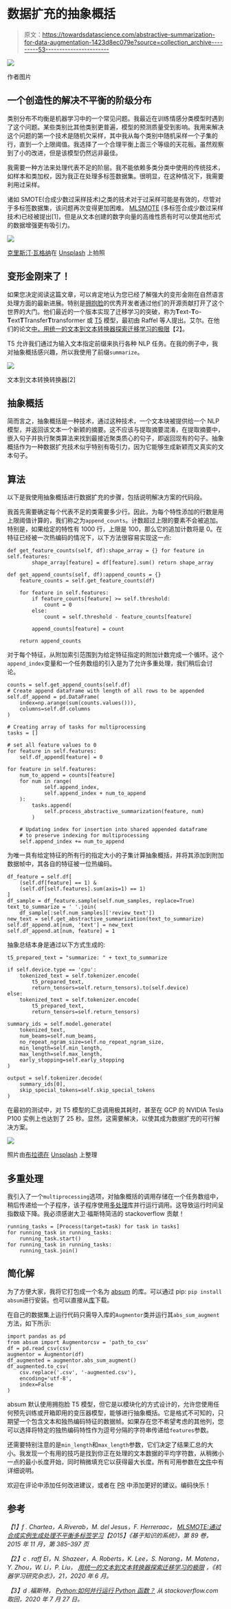 # 数据扩充的抽象概括

> 原文：<https://towardsdatascience.com/abstractive-summarization-for-data-augmentation-1423d8ec079e?source=collection_archive---------53----------------------->

![](img/6729175b392c8c621b740bf2e3b87e7f.png)

作者图片

## 一个创造性的解决不平衡的阶级分布

类别分布不均衡是机器学习中的一个常见问题。我最近在训练情感分类模型时遇到了这个问题。某些类别比其他类别更普遍，模型的预测质量受到影响。我用来解决这个问题的第一个技术是随机欠采样，其中我从每个类别中随机采样一个子集的行，直到一个上限阈值。我选择了一个合理平衡上面三个等级的天花板。虽然观察到了小的改进，但是该模型仍然远非最佳。

我需要一种方法来处理代表不足的阶层。我不能依赖多类分类中使用的传统技术，如样本和类加权，因为我正在处理多标签数据集。很明显，在这种情况下，我需要利用过采样。

诸如 SMOTE(合成少数过采样技术)之类的技术对于过采样可能是有效的，尽管对于多标签数据集，该问题再次变得更加困难。 [MLSMOTE](https://www.sciencedirect.com/science/article/abs/pii/S0950705115002737) (多标签合成少数过采样技术)已经被提出[1]，但是从文本创建的数字向量的高维性质有时可以使其他形式的数据增强更有吸引力。

![](img/f343bd25cb94770d40b2ffa31d36c069.png)

[克里斯汀·瓦格纳](https://unsplash.com/@wagner2074?utm_source=unsplash&utm_medium=referral&utm_content=creditCopyText)在 [Unsplash](https://unsplash.com/s/photos/transformers?utm_source=unsplash&utm_medium=referral&utm_content=creditCopyText) 上拍照

## 变形金刚来了！

如果您决定阅读这篇文章，可以肯定地认为您已经了解强大的变形金刚在自然语言处理方面的最新进展。特别是[拥抱脸](https://huggingface.co/)的优秀开发者通过他们的开源贡献打开了这个世界的大门。他们最近的一个版本实现了迁移学习的突破，称为**T**ext-**T**o-**T**ext**T**Transfer**T**transformer 或 [T5](https://huggingface.co/transformers/model_doc/t5.html) 模型，最初由 Raffel 等人提出。艾尔。在他们的论文[中，用统一的文本到文本转换器探索迁移学习的极限](https://arxiv.org/pdf/1910.10683.pdf)【2】。

T5 允许我们通过为输入文本指定前缀来执行各种 NLP 任务。在我的例子中，我对抽象概括感兴趣，所以我使用了前缀`summarize`。

![](img/670cb11f139ac2a25b8355a38bb9c358.png)

文本到文本转换转换器[2]

## 抽象概括

简而言之，抽象概括是一种技术，通过这种技术，一个文本块被提供给一个 NLP 模型，并返回该文本一个新颖的摘要。这不应该与提取摘要混淆，在提取摘要中，嵌入句子并执行聚类算法来找到最接近聚类质心的句子，即返回现有的句子。抽象概括作为一种数据扩充技术似乎特别有吸引力，因为它能够生成新颖而又真实的文本句子。

## 算法

以下是我使用抽象概括进行数据扩充的步骤，包括说明解决方案的代码段。

我首先需要确定每个代表不足的类需要多少行。因此，为每个特性添加的行数是用上限阈值计算的，我们称之为`append_counts`。计数超过上限的要素不会被追加。特别是，如果给定的特性有 1000 行，上限是 100，那么它的追加计数将是 0。在特征已经被一次热编码的情况下，以下方法很容易实现这一点:

```
def get_feature_counts(self, df):shape_array = {} for feature in self.features:
        shape_array[feature] = df[feature].sum() return shape_array

def get_append_counts(self, df):append_counts = {}
    feature_counts = self.get_feature_counts(df)

    for feature in self.features:
        if feature_counts[feature] >= self.threshold:
            count = 0
        else:
            count = self.threshold - feature_counts[feature]

        append_counts[feature] = count

    return append_counts
```

对于每个特征，从附加索引范围到为给定特征指定的附加计数完成一个循环。这个`append_index`变量和一个任务数组的引入是为了允许多重处理，我们稍后会讨论。

```
counts = self.get_append_counts(self.df)
# Create append dataframe with length of all rows to be appended
self.df_append = pd.DataFrame(
    index=np.arange(sum(counts.values())),
    columns=self.df.columns
)

# Creating array of tasks for multiprocessing
tasks = []

# set all feature values to 0
for feature in self.features:
    self.df_append[feature] = 0

for feature in self.features:
    num_to_append = counts[feature]
    for num in range(
            self.append_index,
            self.append_index + num_to_append
    ):
        tasks.append(
            self.process_abstractive_summarization(feature, num)
        )

    # Updating index for insertion into shared appended dataframe 
    # to preserve indexing for multiprocessing
    self.append_index += num_to_append
```

为唯一具有给定特征的所有行的指定大小的子集计算抽象概括，并将其添加到附加数据帧中，其各自的特征被一位热编码。

```
df_feature = self.df[
    (self.df[feature] == 1) &
    (self.df[self.features].sum(axis=1) == 1)
]
df_sample = df_feature.sample(self.num_samples, replace=True)
text_to_summarize = ' '.join(
    df_sample[:self.num_samples]['review_text'])
new_text = self.get_abstractive_summarization(text_to_summarize)
self.df_append.at[num, 'text'] = new_text
self.df_append.at[num, feature] = 1
```

抽象总结本身是通过以下方式生成的:

```
t5_prepared_text = "summarize: " + text_to_summarize

if self.device.type == 'cpu':
    tokenized_text = self.tokenizer.encode(
        t5_prepared_text,
        return_tensors=self.return_tensors).to(self.device)
else:
    tokenized_text = self.tokenizer.encode(
        t5_prepared_text,
        return_tensors=self.return_tensors)

summary_ids = self.model.generate(
    tokenized_text,
    num_beams=self.num_beams,
    no_repeat_ngram_size=self.no_repeat_ngram_size,
    min_length=self.min_length,
    max_length=self.max_length,
    early_stopping=self.early_stopping
)

output = self.tokenizer.decode(
    summary_ids[0],
    skip_special_tokens=self.skip_special_tokens
)
```

在最初的测试中，对 T5 模型的汇总调用极其耗时，甚至在 GCP 的 NVIDIA Tesla P100 实例上也达到了 25 秒。显然，这需要解决，以使其成为数据扩充的可行解决方案。

![](img/7f8fc9ec73f840025f0f682ae3ef26f8.png)

照片由[布拉德在](https://unsplash.com/@bradneathery?utm_source=unsplash&utm_medium=referral&utm_content=creditCopyText) [Unsplash](https://unsplash.com/s/photos/time?utm_source=unsplash&utm_medium=referral&utm_content=creditCopyText) 上整理

## 多重处理

我引入了一个`multiprocessing`选项，对抽象概括的调用存储在一个任务数组中，稍后传递给一个子程序，该子程序使用[多处理](https://docs.python.org/2/library/multiprocessing.html)库并行运行调用。这导致运行时间呈指数级下降。我必须感谢大卫·福斯特简洁的 stackoverflow 贡献！

```
running_tasks = [Process(target=task) for task in tasks]
for running_task in running_tasks:
    running_task.start()
for running_task in running_tasks:
    running_task.join()
```

## 简化解

为了方便大家，我将它打包成一个名为 [absum](https://pypi.org/project/absum/) 的库。可以通过 pip: `pip install absum`进行安装。也可以直接从[库](https://github.com/aaronbriel/absum)下载。

在自己的数据集上运行代码只需导入库的`Augmentor`类并运行其`abs_sum_augment`方法，如下所示:

```
import pandas as pd
from absum import Augmentorcsv = 'path_to_csv'
df = pd.read_csv(csv)
augmentor = Augmentor(df)
df_augmented = augmentor.abs_sum_augment()
df_augmented.to_csv(
    csv.replace('.csv', '-augmented.csv'), 
    encoding='utf-8', 
    index=False
)
```

absum 默认使用拥抱脸 T5 模型，但它是以模块化的方式设计的，允许您使用任何预先训练或开箱即用的变压器模型，能够进行抽象概括。它是格式不可知的，只期望一个包含文本和独热编码特征的数据帧。如果存在您不希望考虑的其他列，您可以选择将特定的独热编码特性作为逗号分隔的字符串传递给`features`参数。

还需要特别注意的是`min_length`和`max_length`参数，它们决定了结果汇总的大小。我发现一个有用的技巧是找到你正在处理的文本数据的平均字符数，从稍微小一点的最小长度开始，同时稍微填充它以获得最大长度。所有可用参数在[文件](https://github.com/aaronbriel/absum#Parameters)中有详细说明。

欢迎在评论中添加任何改进建议，或者在 [PR](https://github.com/aaronbriel/absum) 中添加更好的建议。编码快乐！

## 参考

*【1】f . Chartea，A.Riverab，M. del Jesus，F. Herreraac，* [*MLSMOTE:通过合成实例生成处理不平衡多标签学习*](https://www.sciencedirect.com/science/article/abs/pii/S0950705115002737)*【2015】《基于知识的系统》，第 89 卷，2015 年 11 月，第 385–397 页*

*【2】c . raff El，N. Shazeer，A. Roberts，K. Lee，S. Narang，M. Matena，Y. Zhou，W. Li，P. Liu，* [*用统一的文本到文本转换器探索迁移学习的极限*](https://arxiv.org/pdf/1910.10683.pdf) *，《机器学习研究杂志》，21，2020 年 6 月。*

*【3】d .福斯特，* [*Python:如何并行运行 Python 函数？*](https://stackoverflow.com/a/56138825/1741531) *从 stackoverflow.com 取回，2020 年 7 月 27 日。*